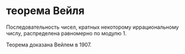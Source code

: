# теорема Вейля
Последовательность чисел, кратных некоторому иррациональному числу, распределена равномерно по модулю 1.

Теорема доказана Вейлем в 1907.